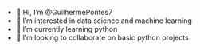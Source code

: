- 👋 Hi, I’m @GuilhermePontes7
- 👀 I’m interested in data science and machine learning
- 🌱 I’m currently learning python
- 💞️ I’m looking to collaborate on basic python projects

<!---
GuilhermePontes7/GuilhermePontes7 is a ✨ special ✨ repository because its `README.md` (this file) appears on your GitHub profile.
You can click the Preview link to take a look at your changes.
--->

